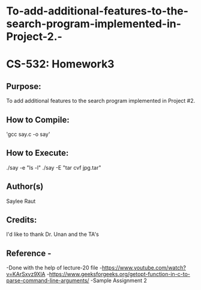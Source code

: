 # To-add-additional-features-to-the-search-program-implemented-in-Project-2.-

# CS-532: Homework3


## Purpose:
To add additional features to the search program implemented in Project #2. 
 
## How to Compile:
'gcc say.c -o say'

## How to Execute:
./say -e "ls -l"
./say -E "tar cvf jpg.tar"


## Author(s)
Saylee Raut

## Credits:
I'd like to thank Dr. Unan and the TA's

## Reference -
-Done with the help of lecture-20 file
-https://www.youtube.com/watch?v=KArSxvz9XlA 
-https://www.geeksforgeeks.org/getopt-function-in-c-to-parse-command-line-arguments/
-Sample Assignment 2
